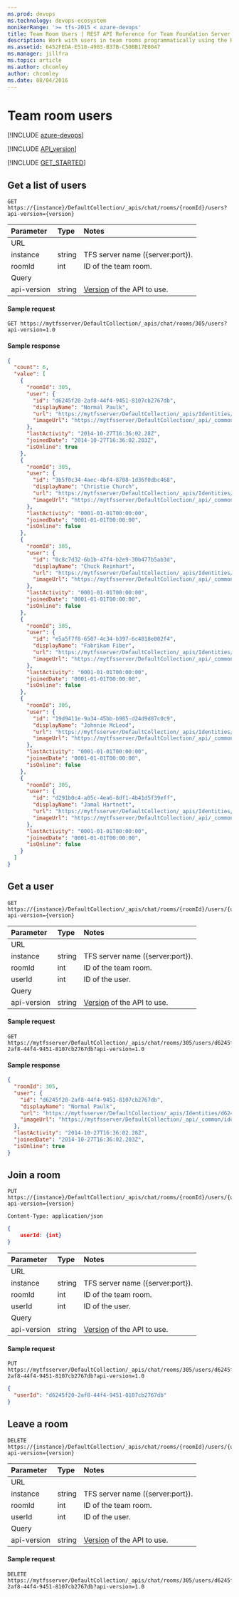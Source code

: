 ```yaml
---
ms.prod: devops
ms.technology: devops-ecosystem
monikerRange: '>= tfs-2015 < azure-devops'
title: Team Room Users | REST API Reference for Team Foundation Server
description: Work with users in team rooms programmatically using the REST APIs for Team Foundation Server.
ms.assetid: 6452FEDA-E518-4983-B37B-C50BB17E0047
ms.manager: jillfra
ms.topic: article
ms.author: chcomley
author: chcomley
ms.date: 08/04/2016
---
```


# Team room users

[!INCLUDE [azure-devops](../_data/azure-devops-message.md)]

[!INCLUDE [API_version](../_data/version.md)]

[!INCLUDE [GET_STARTED](../_data/get-started.md)]

## Get a list of users

```no-highlight
GET https://{instance}/DefaultCollection/_apis/chat/rooms/{roomId}/users?api-version={version}
```

| Parameter   | Type   | Notes
|:------------|:-------|:-------------------------------------------------------------------------------------------------------------
| URL
| instance    | string | TFS server name ({server:port}).
| roomId      | int    | ID of the team room.
| Query
| api-version | string | [Version](../../concepts/rest-api-versioning.md) of the API to use.

#### Sample request

```
GET https://mytfsserver/DefaultCollection/_apis/chat/rooms/305/users?api-version=1.0
```

#### Sample response

```json
{
  "count": 6,
  "value": [
    {
      "roomId": 305,
      "user": {
        "id": "d6245f20-2af8-44f4-9451-8107cb2767db",
        "displayName": "Normal Paulk",
        "url": "https://mytfsserver/DefaultCollection/_apis/Identities/d6245f20-2af8-44f4-9451-8107cb2767db",
        "imageUrl": "https://mytfsserver/DefaultCollection/_api/_common/identityImage?id=d6245f20-2af8-44f4-9451-8107cb2767db"
      },
      "lastActivity": "2014-10-27T16:36:02.28Z",
      "joinedDate": "2014-10-27T16:36:02.203Z",
      "isOnline": true
    },
    {
      "roomId": 305,
      "user": {
        "id": "3b5f0c34-4aec-4bf4-8708-1d36f0dbc468",
        "displayName": "Christie Church",
        "url": "https://mytfsserver/DefaultCollection/_apis/Identities/3b5f0c34-4aec-4bf4-8708-1d36f0dbc468",
        "imageUrl": "https://mytfsserver/DefaultCollection/_api/_common/identityImage?id=3b5f0c34-4aec-4bf4-8708-1d36f0dbc468"
      },
      "lastActivity": "0001-01-01T00:00:00",
      "joinedDate": "0001-01-01T00:00:00",
      "isOnline": false
    },
    {
      "roomId": 305,
      "user": {
        "id": "8c8c7d32-6b1b-47f4-b2e9-30b477b5ab3d",
        "displayName": "Chuck Reinhart",
        "url": "https://mytfsserver/DefaultCollection/_apis/Identities/8c8c7d32-6b1b-47f4-b2e9-30b477b5ab3d",
        "imageUrl": "https://mytfsserver/DefaultCollection/_api/_common/identityImage?id=8c8c7d32-6b1b-47f4-b2e9-30b477b5ab3d"
      },
      "lastActivity": "0001-01-01T00:00:00",
      "joinedDate": "0001-01-01T00:00:00",
      "isOnline": false
    },
    {
      "roomId": 305,
      "user": {
        "id": "e5a5f7f8-6507-4c34-b397-6c4818e002f4",
        "displayName": "Fabrikam Fiber",
        "url": "https://mytfsserver/DefaultCollection/_apis/Identities/e5a5f7f8-6507-4c34-b397-6c4818e002f4",
        "imageUrl": "https://mytfsserver/DefaultCollection/_api/_common/identityImage?id=e5a5f7f8-6507-4c34-b397-6c4818e002f4"
      },
      "lastActivity": "0001-01-01T00:00:00",
      "joinedDate": "0001-01-01T00:00:00",
      "isOnline": false
    },
    {
      "roomId": 305,
      "user": {
        "id": "19d9411e-9a34-45bb-b985-d24d9d87c0c9",
        "displayName": "Johnnie McLeod",
        "url": "https://mytfsserver/DefaultCollection/_apis/Identities/19d9411e-9a34-45bb-b985-d24d9d87c0c9",
        "imageUrl": "https://mytfsserver/DefaultCollection/_api/_common/identityImage?id=19d9411e-9a34-45bb-b985-d24d9d87c0c9"
      },
      "lastActivity": "0001-01-01T00:00:00",
      "joinedDate": "0001-01-01T00:00:00",
      "isOnline": false
    },
    {
      "roomId": 305,
      "user": {
        "id": "d291b0c4-a05c-4ea6-8df1-4b41d5f39eff",
        "displayName": "Jamal Hartnett",
        "url": "https://mytfsserver/DefaultCollection/_apis/Identities/d291b0c4-a05c-4ea6-8df1-4b41d5f39eff",
        "imageUrl": "https://mytfsserver/DefaultCollection/_api/_common/identityImage?id=d291b0c4-a05c-4ea6-8df1-4b41d5f39eff"
      },
      "lastActivity": "0001-01-01T00:00:00",
      "joinedDate": "0001-01-01T00:00:00",
      "isOnline": false
    }
  ]
}
```


## Get a user
```no-highlight
GET https://{instance}/DefaultCollection/_apis/chat/rooms/{roomId}/users/{userId}?api-version={version}
```

| Parameter   | Type   | Notes
|:------------|:-------|:-------------------------------------------------------------------------------------------------------------
| URL
| instance    | string | TFS server name ({server:port}).
| roomId      | int    | ID of the team room.
| userId      | int    | ID of the user.
| Query
| api-version | string | [Version](../../concepts/rest-api-versioning.md) of the API to use.

#### Sample request

```
GET https://mytfsserver/DefaultCollection/_apis/chat/rooms/305/users/d6245f20-2af8-44f4-9451-8107cb2767db?api-version=1.0
```

#### Sample response

```json
{
  "roomId": 305,
  "user": {
    "id": "d6245f20-2af8-44f4-9451-8107cb2767db",
    "displayName": "Normal Paulk",
    "url": "https://mytfsserver/DefaultCollection/_apis/Identities/d6245f20-2af8-44f4-9451-8107cb2767db",
    "imageUrl": "https://mytfsserver/DefaultCollection/_api/_common/identityImage?id=d6245f20-2af8-44f4-9451-8107cb2767db"
  },
  "lastActivity": "2014-10-27T16:36:02.28Z",
  "joinedDate": "2014-10-27T16:36:02.203Z",
  "isOnline": true
}
```
   

## Join a room
<a name="joinaroom" />

```no-highlight
PUT https://{instance}/DefaultCollection/_apis/chat/rooms/{roomId}/users/{userId}?api-version={version}
```
```http
Content-Type: application/json
```
```json
{
	userId: {int}
}
```

| Parameter   | Type   | Notes
|:------------|:-------|:-------------------------------------------------------------------------------------------------------------
| URL
| instance    | string | TFS server name ({server:port}).
| roomId      | int    | ID of the team room.
| userId      | int    | ID of the user.
| Query
| api-version | string | [Version](../../concepts/rest-api-versioning.md) of the API to use.

#### Sample request

```
PUT https://mytfsserver/DefaultCollection/_apis/chat/rooms/305/users/d6245f20-2af8-44f4-9451-8107cb2767db?api-version=1.0
```
```json
{
  "userId": "d6245f20-2af8-44f4-9451-8107cb2767db"
}
```


## Leave a room

```no-highlight
DELETE https://{instance}/DefaultCollection/_apis/chat/rooms/{roomId}/users/{userId}?api-version={version}
```

| Parameter   | Type   | Notes
|:------------|:-------|:-------------------------------------------------------------------------------------------------------------
| URL
| instance    | string | TFS server name ({server:port}).
| roomId      | int    | ID of the team room.
| userId      | int    | ID of the user.
| Query
| api-version | string | [Version](../../concepts/rest-api-versioning.md) of the API to use.

#### Sample request

```
DELETE https://mytfsserver/DefaultCollection/_apis/chat/rooms/305/users/d6245f20-2af8-44f4-9451-8107cb2767db?api-version=1.0
```


